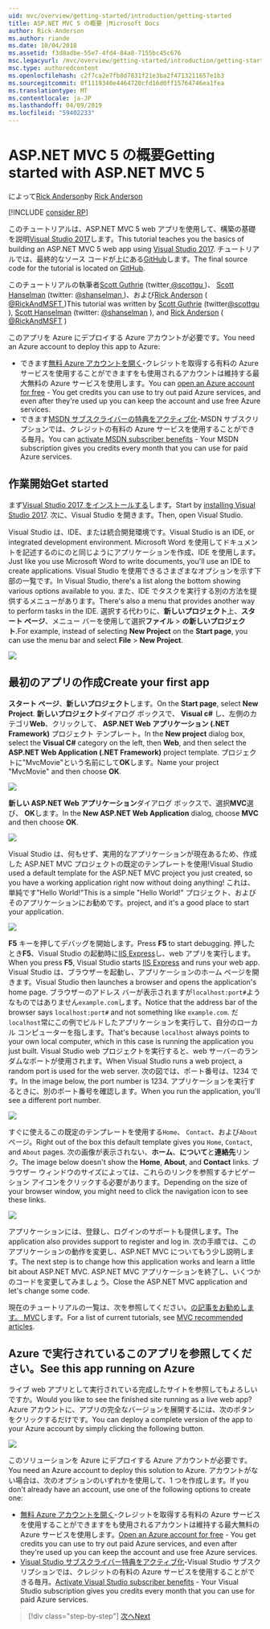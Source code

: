```yaml
---
uid: mvc/overview/getting-started/introduction/getting-started
title: ASP.NET MVC 5 の概要 |Microsoft Docs
author: Rick-Anderson
ms.author: riande
ms.date: 10/04/2018
ms.assetid: f3d8adbe-55e7-4fd4-84a8-7155bc45c676
msc.legacyurl: /mvc/overview/getting-started/introduction/getting-started
msc.type: authoredcontent
ms.openlocfilehash: c2f7ca2e7fb8d7831f21e3ba2f4713211657e1b3
ms.sourcegitcommit: 0f1119340e4464720cfd16d0ff15764746ea1fea
ms.translationtype: MT
ms.contentlocale: ja-JP
ms.lasthandoff: 04/09/2019
ms.locfileid: "59402233"
---
```

# <a name="getting-started-with-aspnet-mvc-5"></a><span data-ttu-id="f800f-102">ASP.NET MVC 5 の概要</span><span class="sxs-lookup"><span data-stu-id="f800f-102">Getting started with ASP.NET MVC 5</span></span>

<span data-ttu-id="f800f-103">によって[Rick Anderson]((https://twitter.com/RickAndMSFT))</span><span class="sxs-lookup"><span data-stu-id="f800f-103">by [Rick Anderson]((https://twitter.com/RickAndMSFT))</span></span>

[!INCLUDE [consider RP](../../../../includes/razor.md)]

<span data-ttu-id="f800f-104">このチュートリアルは、ASP.NET MVC 5 web アプリを使用して、構築の基礎を説明[Visual Studio 2017](https://visualstudio.microsoft.com/downloads/?utm_medium=microsoft&utm_source=docs.microsoft.com&utm_campaign=button+cta&utm_content=download+vs2017)します。</span><span class="sxs-lookup"><span data-stu-id="f800f-104">This tutorial teaches you the basics of building an ASP.NET MVC 5 web app using [Visual Studio 2017](https://visualstudio.microsoft.com/downloads/?utm_medium=microsoft&utm_source=docs.microsoft.com&utm_campaign=button+cta&utm_content=download+vs2017).</span></span> <span data-ttu-id="f800f-105">チュートリアルでは、最終的なソース コードが上にある[GitHub](https://github.com/aspnet/AspNetDocs/tree/master/aspnet/mvc/overview/getting-started/introduction/sample/MvcMovie/MvcMovie)します。</span><span class="sxs-lookup"><span data-stu-id="f800f-105">The final source code for the tutorial is located on [GitHub](https://github.com/aspnet/AspNetDocs/tree/master/aspnet/mvc/overview/getting-started/introduction/sample/MvcMovie/MvcMovie).</span></span>

<span data-ttu-id="f800f-106">このチュートリアルの執筆者[Scott Guthrie](https://weblogs.asp.net/scottgu/) (twitter[ @scottgu ](https://twitter.com/scottgu) )、 [Scott Hanselman](http://www.hanselman.com/blog/) (twitter: [ @shanselman ](https://twitter.com/shanselman) )、および[Rick Anderson](https://twitter.com/RickAndMSFT) ( [ @RickAndMSFT ](https://twitter.com/#!/RickAndMSFT) )</span><span class="sxs-lookup"><span data-stu-id="f800f-106">This tutorial was written by [Scott Guthrie](https://weblogs.asp.net/scottgu/) (twitter[@scottgu](https://twitter.com/scottgu) ), [Scott Hanselman](http://www.hanselman.com/blog/) (twitter: [@shanselman](https://twitter.com/shanselman) ), and [Rick Anderson](https://twitter.com/RickAndMSFT) ( [@RickAndMSFT](https://twitter.com/#!/RickAndMSFT) )</span></span>

<span data-ttu-id="f800f-107">このアプリを Azure にデプロイする Azure アカウントが必要です。</span><span class="sxs-lookup"><span data-stu-id="f800f-107">You need an Azure account to deploy this app to Azure:</span></span>

- <span data-ttu-id="f800f-108">できます[無料 Azure アカウントを開く](https://azure.microsoft.com/pricing/free-trial/?WT.mc_id=A443DD604)-クレジットを取得する有料の Azure サービスを使用することができますをも使用されるアカウントは維持する最大無料の Azure サービスを使用します。</span><span class="sxs-lookup"><span data-stu-id="f800f-108">You can [open an Azure account for free](https://azure.microsoft.com/pricing/free-trial/?WT.mc_id=A443DD604) - You get credits you can use to try out paid Azure services, and even after they're used up you can keep the account and use free Azure services.</span></span>
- <span data-ttu-id="f800f-109">できます[MSDN サブスクライバーの特典をアクティブ化](https://azure.microsoft.com/pricing/member-offers/msdn-benefits-details/?WT.mc_id=A443DD604)-MSDN サブスクリプションでは、クレジットの有料の Azure サービスを使用することができる毎月。</span><span class="sxs-lookup"><span data-stu-id="f800f-109">You can [activate MSDN subscriber benefits](https://azure.microsoft.com/pricing/member-offers/msdn-benefits-details/?WT.mc_id=A443DD604) - Your MSDN subscription gives you credits every month that you can use for paid Azure services.</span></span>

## <a name="get-started"></a><span data-ttu-id="f800f-110">作業開始</span><span class="sxs-lookup"><span data-stu-id="f800f-110">Get started</span></span>

<span data-ttu-id="f800f-111">まず[Visual Studio 2017 をインストールする](https://visualstudio.microsoft.com/downloads/?utm_medium=microsoft&utm_source=docs.microsoft.com&utm_campaign=button+cta&utm_content=download+vs2017)します。</span><span class="sxs-lookup"><span data-stu-id="f800f-111">Start by [installing Visual Studio 2017](https://visualstudio.microsoft.com/downloads/?utm_medium=microsoft&utm_source=docs.microsoft.com&utm_campaign=button+cta&utm_content=download+vs2017).</span></span> <span data-ttu-id="f800f-112">次に、Visual Studio を開きます。</span><span class="sxs-lookup"><span data-stu-id="f800f-112">Then, open Visual Studio.</span></span>

<span data-ttu-id="f800f-113">Visual Studio は、IDE、または統合開発環境です。</span><span class="sxs-lookup"><span data-stu-id="f800f-113">Visual Studio is an IDE, or integrated development environment.</span></span> <span data-ttu-id="f800f-114">Microsoft Word を使用してドキュメントを記述するのにのと同じようにアプリケーションを作成、IDE を使用します。</span><span class="sxs-lookup"><span data-stu-id="f800f-114">Just like you use Microsoft Word to write documents, you'll use an IDE to create applications.</span></span> <span data-ttu-id="f800f-115">Visual Studio を使用できるさまざまなオプションを示す下部の一覧です。</span><span class="sxs-lookup"><span data-stu-id="f800f-115">In Visual Studio, there's a list along the bottom showing various options available to you.</span></span> <span data-ttu-id="f800f-116">また、IDE でタスクを実行する別の方法を提供するメニューがあります。</span><span class="sxs-lookup"><span data-stu-id="f800f-116">There's also a menu that provides another way to perform tasks in the IDE.</span></span> <span data-ttu-id="f800f-117">選択する代わりに、**新しいプロジェクト**上、**スタート ページ**、メニュー バーを使用して選択**ファイル** > **の新しいプロジェクト**.</span><span class="sxs-lookup"><span data-stu-id="f800f-117">For example, instead of selecting **New Project** on the **Start page**, you can use the menu bar and select **File** > **New Project**.</span></span>

![](getting-started/_static/image1.png)

## <a name="create-your-first-app"></a><span data-ttu-id="f800f-118">最初のアプリの作成</span><span class="sxs-lookup"><span data-stu-id="f800f-118">Create your first app</span></span>

<span data-ttu-id="f800f-119">**スタート ページ**、**新しいプロジェクト**します。</span><span class="sxs-lookup"><span data-stu-id="f800f-119">On the **Start page**, select **New Project**.</span></span> <span data-ttu-id="f800f-120">**新しいプロジェクト**ダイアログ ボックスで、 **Visual c#** し、左側のカテゴリ**Web**、クリックして、 **ASP.NET Web アプリケーション (.NET Framework)** プロジェクト テンプレート。</span><span class="sxs-lookup"><span data-stu-id="f800f-120">In the **New project** dialog box, select the **Visual C#** category on the left, then **Web**, and then select the **ASP.NET Web Application (.NET Framework)** project template.</span></span> <span data-ttu-id="f800f-121">プロジェクトに"MvcMovie"という名前にして**OK**します。</span><span class="sxs-lookup"><span data-stu-id="f800f-121">Name your project "MvcMovie" and then choose **OK**.</span></span>

![](getting-started/_static/image2.png)

<span data-ttu-id="f800f-122">**新しい ASP.NET Web アプリケーション**ダイアログ ボックスで、選択**MVC**選び、 **OK**します。</span><span class="sxs-lookup"><span data-stu-id="f800f-122">In the **New ASP.NET Web Application** dialog, choose **MVC** and then choose **OK**.</span></span>

![](getting-started/_static/image3.png)

<span data-ttu-id="f800f-123">Visual Studio は、何もせず、実用的なアプリケーションが現在あるため、作成した ASP.NET MVC プロジェクトの既定のテンプレートを使用!</span><span class="sxs-lookup"><span data-stu-id="f800f-123">Visual Studio used a default template for the ASP.NET MVC project you just created, so you have a working application right now without doing anything!</span></span> <span data-ttu-id="f800f-124">これは、単純です"Hello World!"</span><span class="sxs-lookup"><span data-stu-id="f800f-124">This is a simple "Hello World!"</span></span> <span data-ttu-id="f800f-125">プロジェクト、およびそのアプリケーションにお勧めです。</span><span class="sxs-lookup"><span data-stu-id="f800f-125">project, and it's a good place to start your application.</span></span>

![](getting-started/_static/image4.png)

<span data-ttu-id="f800f-126">**F5** キーを押してデバッグを開始します。</span><span class="sxs-lookup"><span data-stu-id="f800f-126">Press **F5** to start debugging.</span></span> <span data-ttu-id="f800f-127">押したとき**F5**、Visual Studio の起動時に[IIS Express](/iis/extensions/introduction-to-iis-express/iis-express-overview)し、web アプリを実行します。</span><span class="sxs-lookup"><span data-stu-id="f800f-127">When you press **F5**, Visual Studio starts [IIS Express](/iis/extensions/introduction-to-iis-express/iis-express-overview) and runs your web app.</span></span> <span data-ttu-id="f800f-128">Visual Studio は、ブラウザーを起動し、アプリケーションのホーム ページを開きます。</span><span class="sxs-lookup"><span data-stu-id="f800f-128">Visual Studio then launches a browser and opens the application's home page.</span></span> <span data-ttu-id="f800f-129">ブラウザーのアドレス バーが表示されますが`localhost:port#`ようなものではありません`example.com`します。</span><span class="sxs-lookup"><span data-stu-id="f800f-129">Notice that the address bar of the browser says `localhost:port#` and not something like `example.com`.</span></span> <span data-ttu-id="f800f-130">だ`localhost`常にこの例でビルドしたアプリケーションを実行して、自分のローカル コンピューターを指します。</span><span class="sxs-lookup"><span data-stu-id="f800f-130">That's because `localhost` always points to your own local computer, which in this case is running the application you just built.</span></span> <span data-ttu-id="f800f-131">Visual Studio web プロジェクトを実行すると、web サーバーのランダムなポートが使用されます。</span><span class="sxs-lookup"><span data-stu-id="f800f-131">When Visual Studio runs a web project, a random port is used for the web server.</span></span> <span data-ttu-id="f800f-132">次の図では、ポート番号は、1234 です。</span><span class="sxs-lookup"><span data-stu-id="f800f-132">In the image below, the port number is 1234.</span></span> <span data-ttu-id="f800f-133">アプリケーションを実行するときに、別のポート番号を確認します。</span><span class="sxs-lookup"><span data-stu-id="f800f-133">When you run the application, you'll see a different port number.</span></span>

![](getting-started/_static/image5.png)

<span data-ttu-id="f800f-134">すぐに使えるこの既定のテンプレートを使用する`Home`、 `Contact`、および`About`ページ。</span><span class="sxs-lookup"><span data-stu-id="f800f-134">Right out of the box this default template gives you `Home`, `Contact`, and `About` pages.</span></span> <span data-ttu-id="f800f-135">次の画像が表示されない、**ホーム**、**について**と**連絡先**リンク。</span><span class="sxs-lookup"><span data-stu-id="f800f-135">The image below doesn't show the **Home**, **About**, and **Contact** links.</span></span> <span data-ttu-id="f800f-136">ブラウザー ウィンドウのサイズによっては、これらのリンクを参照するナビゲーション アイコンをクリックする必要があります。</span><span class="sxs-lookup"><span data-stu-id="f800f-136">Depending on the size of your browser window, you might need to click the navigation icon to see these links.</span></span>

![](getting-started/_static/image6.png)

<span data-ttu-id="f800f-137">アプリケーションには、登録し、ログインのサポートも提供します。</span><span class="sxs-lookup"><span data-stu-id="f800f-137">The application also provides support to register and log in.</span></span> <span data-ttu-id="f800f-138">次の手順では、このアプリケーションの動作を変更し、ASP.NET MVC についてもう少し説明します。</span><span class="sxs-lookup"><span data-stu-id="f800f-138">The next step is to change how this application works and learn a little bit about ASP.NET MVC.</span></span> <span data-ttu-id="f800f-139">ASP.NET MVC アプリケーションを終了し、いくつかのコードを変更してみましょう。</span><span class="sxs-lookup"><span data-stu-id="f800f-139">Close the ASP.NET MVC application and let's change some code.</span></span>

<span data-ttu-id="f800f-140">現在のチュートリアルの一覧は、次を参照してください。[の記事をお勧めします。 MVC](../mvc-learning-sequence.md)します。</span><span class="sxs-lookup"><span data-stu-id="f800f-140">For a list of current tutorials, see [MVC recommended articles](../mvc-learning-sequence.md).</span></span>

## <a name="see-this-app-running-on-azure"></a><span data-ttu-id="f800f-141">Azure で実行されているこのアプリを参照してください。</span><span class="sxs-lookup"><span data-stu-id="f800f-141">See this app running on Azure</span></span>

<span data-ttu-id="f800f-142">ライブ web アプリとして実行されている完成したサイトを参照してもよろしいですか。</span><span class="sxs-lookup"><span data-stu-id="f800f-142">Would you like to see the finished site running as a live web app?</span></span> <span data-ttu-id="f800f-143">Azure アカウントに、アプリの完全なバージョンを展開するには、次のボタンをクリックするだけです。</span><span class="sxs-lookup"><span data-stu-id="f800f-143">You can deploy a complete version of the app to your Azure account by simply clicking the following button.</span></span>

[![](https://azuredeploy.net/deploybutton.png)](https://azuredeploy.net/?repository=https://github.com/aspnet/AspNetDocs/tree/master/aspnet/mvc/overview/getting-started/introduction/sample/MvcMovie&amp;WT.mc_id=deploy_azure_aspnet)

<span data-ttu-id="f800f-144">このソリューションを Azure にデプロイする Azure アカウントが必要です。</span><span class="sxs-lookup"><span data-stu-id="f800f-144">You need an Azure account to deploy this solution to Azure.</span></span> <span data-ttu-id="f800f-145">アカウントがない場合は、次のオプションのいずれかを使用して、1 つを作成します。</span><span class="sxs-lookup"><span data-stu-id="f800f-145">If you don't already have an account, use one of the following options to create one:</span></span>

- <span data-ttu-id="f800f-146">[無料 Azure アカウントを開く](https://azure.microsoft.com/pricing/free-trial/?WT.mc_id=A443DD604)-クレジットを取得する有料の Azure サービスを使用することができますをも使用されるアカウントは維持する最大無料の Azure サービスを使用します。</span><span class="sxs-lookup"><span data-stu-id="f800f-146">[Open an Azure account for free](https://azure.microsoft.com/pricing/free-trial/?WT.mc_id=A443DD604) - You get credits you can use to try out paid Azure services, and even after they're used up you can keep the account and use free Azure services.</span></span>
- <span data-ttu-id="f800f-147">[Visual Studio サブスクライバー特典をアクティブ化](https://azure.microsoft.com/pricing/member-offers/credit-for-visual-studio-subscribers)-Visual Studio サブスクリプションでは、クレジットの有料の Azure サービスを使用することができる毎月。</span><span class="sxs-lookup"><span data-stu-id="f800f-147">[Activate Visual Studio subscriber benefits](https://azure.microsoft.com/pricing/member-offers/credit-for-visual-studio-subscribers) - Your Visual Studio subscription gives you credits every month that you can use for paid Azure services.</span></span>

> [!div class="step-by-step"]
> [<span data-ttu-id="f800f-148">次へ</span><span class="sxs-lookup"><span data-stu-id="f800f-148">Next</span></span>](adding-a-controller.md)
